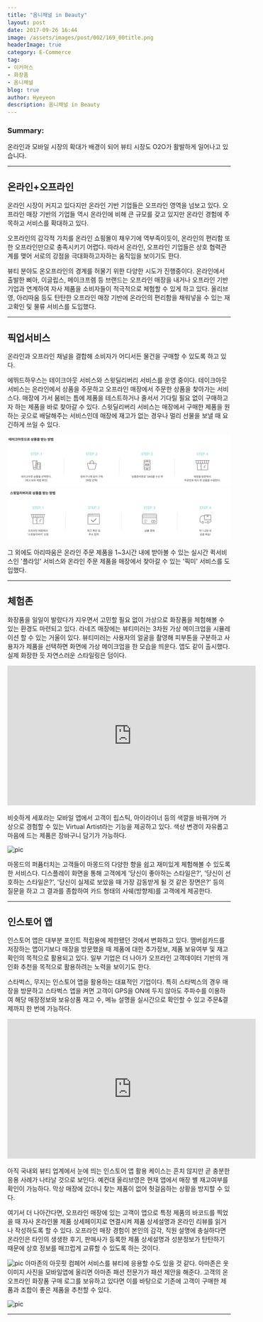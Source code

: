 ```yaml
---
title: "옴니채널 in Beauty"
layout: post
date: 2017-09-26 16:44
image: /assets/images/post/002/169_00title.png
headerImage: true
category: E-Commerce
tag:
- 이커머스
- 화장품
- 옴니채널
blog: true
author: Hyeyeon
description: 옴니채널 in Beauty
---
```


### Summary:

온라인과 모바일 시장의 확대가 배경이 되어 뷰티 시장도 O2O가 활발하게 일어나고 있습니다.

---

## 온라인+오프라인

온라인 시장이 커지고 있다지만 온라인 기반 기업들은 오프라인 영역을 넘보고 있다. 오프라인 매장 기반의 기업들 역시 온라인에 비해 큰 규모를 갖고 있지만 온라인 경험에 주목하고 서비스를 확대하고 있다.

오프라인의 감각적 가치를 온라인 쇼핑몰이 채우기에 역부족이듯이, 온라인의 편리함 또한 오프라인만으로 충족시키기 어렵다. 따라서 온라인, 오프라인 기업들은 상호 협력관계를 맺어 서로의 강점을 극대화하고자하는 움직임을 보이기도 한다.

뷰티 분야도 온오프라인의 경계를 허물기 위한 다양한 시도가 진행중이다. 온라인에서 출발한 삐아, 이글립스, 메이크프렘 등 브랜드는 오프라인 매장을 내거나 오프라인 기반 기업과 연계하여 자사 제품을 소비자들이 적극적으로 체험할 수 있게 하고 있다. 올리브영, 아리따움 등도 탄탄한 오프라인 매장 기반에 온라인의 편리함을 채워넣을 수 있는 재고확인 및 물류 서비스를 도입했다.

---

## 픽업서비스

온라인과 오프라인 채널을 결합해 소비자가 어디서든 물건을 구매할 수 있도록 하고 있다.

에뛰드하우스는 테이크아웃 서비스와 스윗딜리버리 서비스를 운영 중이다. 테이크아웃 서비스는 온라인에서 상품을 주문하고 오프라인 매장에서 주문한 상품을 찾아가는 서비스다. 매장에 가서 붐비는 틈에 제품을 테스트하거나 줄서서 기다릴 필요 없이 구매하고자 하는 제품을 바로 찾아갈 수 있다. 스윗딜리버리 서비스는 매장에서 구매한 제품을 원하는 곳으로 배달해주는 서비스인데 매장에 재고가 없는 경우나 멀리 선물을 보낼 때 요긴하게 쓰일 수 있다.

![pic](/assets/images/post/002/176_01.png)
![pic](/assets/images/post/002/176_02.png)
<br>

그 외에도 아리따움은 온라인 주문 제품을 1~3시간 내에 받아볼 수 있는 실시간 퀵서비스인 '플라잉' 서비스와 온라인 주문 제품을 매장에서 찾아갈 수 있는 '픽미' 서비스를 도입했다.

---

## 체험존

화장품을 일일이 발랐다가 지우면서 고민할 필요 없이 가상으로 화장품을 체험해볼 수 있는 환경도 마련되고 있다. 라네즈 매장에는 뷰티미러는 3차원 가상 메이크업을 시뮬레이션 할 수 있는 거울이 있다. 뷰티미러는 사용자의 얼굴을 촬영해 피부톤을 구분하고 사용자가 제품을 선택하면 화면에 가상 메이크업을 한 모습을 띄운다. 앱도 같이 출시했다. 실제 화장한 듯 자연스러운 스타일링은 덤이다.

<iframe width="560" height="315" src="https://www.youtube.com/embed/jUCmUL2VHrA" frameborder="0" allowfullscreen></iframe>
<br>

비슷하게 세포라는 모바일 앱에서 고객이 립스틱, 아이라이너 등의 색깔을 바꿔가며 가상으로 경험할 수 있는 Virtual Artist라는 기능을 제공하고 있다. 색상 변경이 자유롭고 마음에 드는 제품은 장바구니 담기가 가능하다.

![pic](https://cdn.vox-cdn.com/thumbor/Q0pviKLGqI_w8QAKgw7nfRs_9Os=/0x89:1704x1048/1600x900/cdn.vox-cdn.com/uploads/chorus_image/image/53730843/sephora_virtual_artist_tutorials_5_HR.0.jpg)
<br>

마몽드의 퍼퓸터치는 고객들이 마몽드의 다양한 향을 쉽고 재미있게 체험해볼 수 있도록 한 서비스다. 디스플레이 화면을 통해 고객에게 '당신이 좋아하는 스타일은?', '당신이 선호하는 스타일은?', '당신이 실제로 보았을 때 가장 감동받게 될 것 같은 장면은?' 등의 질문을 하고 그 결과를 종합하여 카드 형태의 사쉐(방향제)를 고객에게 제공한다.

---

## 인스토어 앱

인스토어 앱은 대부분 포인트 적립용에 제한됐던 것에서 변화하고 있다. 맴버쉽카드를 저장하는 앱이기보다 매장을 방문했을 때 제품에 대한 추가정보, 제품 보유여부 및 재고 확인의 목적으로 활용되고 있다. 일부 기업은 더 나아가 오프라인 고객데이터 기반의 개인화 추천을 목적으로 활용하려는 노력을 보이기도 한다.

스타벅스, 무지는 인스토어 앱을 활용하는 대표적인 기업이다. 특히 스타벅스의 경우 매장을 방문하고 스타벅스 앱을 켜면 고객이 GPS을 ON에 두지 않아도 주파수를 이용하여 해당 매장정보와 보유상품 재고 수, 메뉴 설명을 실시간으로 확인할 수 있고 주문&결제까지 한 번에 가능하다.

<iframe width="560" height="315" src="https://www.youtube.com/embed/nmYR1W0rhTs" frameborder="0" allowfullscreen></iframe>
<br>

아직 국내외 뷰티 업계에서 눈에 띄는 인스토어 앱 활용 케이스는 흔치 않지만 곧 충분한 응용 사례가 나타날 것으로 보인다. 예컨대 올리브영은 현재 앱에서 매장 별 재고여부를 확인이 가능하다. 막상 매장에 갔더니 찾는 제품이 없어 헛걸음하는 상황을 방지할 수 있다.

여기서 더 나아간다면, 오프라인 매장에 있는 고객이 앱으로 특정 제품의 바코드를 찍었을 때 자사 온라인몰 제품 상세페이지로 연결시켜 제품 상세설명과 온라인 리뷰를 읽거나 작성하도록 할 수 있다. 오프라인 매장 경험이 본인의 감각, 직원 설명에 충실하다면 온라인은 타인의 생생한 후기, 판매사가 등록한 제품 상세설명과 성분정보가 탄탄하기 때문에 상호 정보를 매끄럽게 교류할 수 있도록 하는 것이다.

![pic]((/assets/images/post/002/176_03.jpg))
아마존의 아웃핏 컴페어 서비스를 뷰티에 응용할 수도 있을 것 같다. 아마존은 옷 이미지 사진을 모바일앱에 올리면 아마존 패션 전문가가 패션 제안을 해준다. 고객의 온오프라인 화장품 구매 로그를 보유하고 있다면 이를 바탕으로 기존에 고객이 구매한 제품과 조합이 좋은 제품을 추천할 수 있다.

![pic](https://s.aolcdn.com/hss/storage/midas/1043f3904b4fec22ed8683987ca7f6f3/205065393/amazon-outfit-compare.jpg)

---
